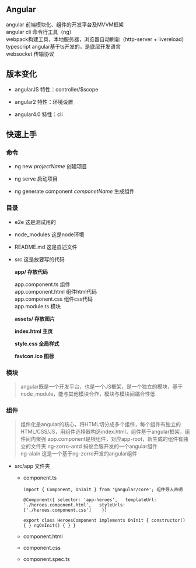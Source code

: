 ## Angular

angular 前端模块化、组件的开发平台及MVVM框架  
angular cli 命令行工具（ng）  
webpack构建工具，本地服务器，浏览器自动刷新（http-server + livereload)  
typescript angular基于ts开发的，是底层开发语言   
websocket 传输协议



## 版本变化

* angularJS 特性：controller/$scope

* angular2 特性：环境设置

* angular4.0 特性：cli


## 快速上手

### 命令

* ng new *projectName* 创建项目  

* ng serve 启动项目  

* ng generate component *componetName* 生成组件


### 目录

* e2e 这是测试用的

* node_modules 这是node环境

* README.md 这是自述文件

* src 这是放要写的代码  

	**app/ 存放代码**  
     
	app.component.ts 组件  
	app.component.html 组件html代码  
	app.component.css 组件css代码  
	app.module.ts 模块  
     
	**assets/ 存放图片**   
	 
	**index.html 主页**  
	
	**style.css 全局样式**  
	
	**favicon.ico 图标**
	
	
### 模块

> angular既是一个开发平台，也是一个JS框架，是一个独立的模块，基于node_module，能与其他模块合作，模块与模块间耦合性低


### 组件

> 组件化是angular的核心，将HTML切分成多个组件，每个组件有独立的HTML/CSS/JS，用组件选择器构造index.html，组件基于angular框架，组件间内聚强
> app.component是根组件，对应app-root，新生成的组件有独立的文件夹
> ng-zorro-antd 蚂蚁金服开发的一个angular组件  
> ng-alain 这是一个基于ng-zorro开发的angular组件

* src/app 文件夹

	* component.ts

		`import { Component, OnInit } from '@angular/core'; 组件导入声明`
		
		`@Component({
			selector: 'app-heroes',  
  			templateUrl: './heroes.component.html',  
 			 styleUrls: ['./heroes.component.css']   
			})`

		`export class HeroesComponent implements OnInit {
		  constructor() { }
		  ngOnInit() {
		  }
		}`

	* component.html
	* component.css
	* component.spec.ts
	

